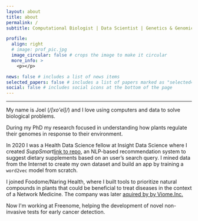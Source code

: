 ```yaml
---
layout: about
title: about
permalink: /
subtitle: Computational Biologist | Data Scientist | Genetics & Genomics PhD

profile:
  align: right
  # image: prof_pic.jpg
  image_circular: false # crops the image to make it circular
  more_info: >
    <p></p>    

news: false # includes a list of news items
selected_papers: false # includes a list of papers marked as "selected={true}"
social: false # includes social icons at the bottom of the page
---
```


---

My name is Joel (_/[xo'el]/_) and I love using computers and data to solve biological problems.

During my PhD my research focused in understanding how plants regulate their genomes in response to their environment. 

In 2020 I was a Health Data Science fellow at Insight Data Science where I created _SuppSmart_[link to repo](https://github.com/rodriguezmDNA/suppsmart), an NLP-based recommendation system to suggest dietary supplements based on an user’s search query. I mined data from the Internet to create my own dataset and build an app by training a `word2vec` model from scratch.

I joined Foodome/Naring Health, where I built tools to prioritize natural compounds in plants that could be beneficial to treat diseases in the context of a Network Medicine. The company was later [aquired by by Viome.Inc.](https://www.prnewswire.com/news-releases/viome-acquires-naring-health-to-further-its-lead-in-personalized-nutrition-and-longevity-301975499.html)

Now I'm working at Freenome, helping the development of novel non-invasive tests for early cancer detection.